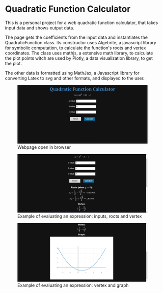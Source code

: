 # Quadratic Function Calculator

This is a personal project for a web quadratic function calculator, that takes input data and shows output data.

The page gets the coefficients from the input data and instantiates the QuadraticFunction class. Its constructor uses Algebrite, a javascript library for symbolic computation, to calculate the function's roots and vertex coordinates. The class uses mathjs, a extensive math library, to calculate the plot points witch are used by Plotly, a data visualization library, to get the plot.

The other data is formatted using MathJax, a Javascript library for converting Latex to svg and other formats, and displayed to the user.

<figure>
<img src="assets/index.png">
<figcaption>Webpage open in browser</figcaption>
</figure>

<figure>
<img src="assets/result_1.png">
<figcaption>Example of evaluating an expression: inputs, roots and vertex</figcaption>
</figure>

<figure>
<img src="assets/result_2.png">
<figcaption>Example of evaluating an expression: vertex and graph</figcaption>
</figure>
